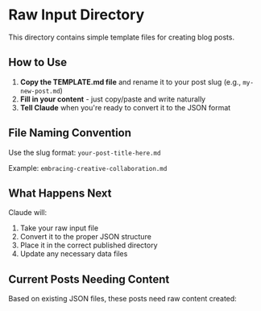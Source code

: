 # Raw Input Directory

This directory contains simple template files for creating blog posts. 

## How to Use

1. **Copy the TEMPLATE.md file** and rename it to your post slug (e.g., `my-new-post.md`)
2. **Fill in your content** - just copy/paste and write naturally
3. **Tell Claude** when you're ready to convert it to the JSON format

## File Naming Convention
Use the slug format: `your-post-title-here.md`

Example: `embracing-creative-collaboration.md`

## What Happens Next
Claude will:
1. Take your raw input file
2. Convert it to the proper JSON structure
3. Place it in the correct published directory
4. Update any necessary data files

## Current Posts Needing Content
Based on existing JSON files, these posts need raw content created: